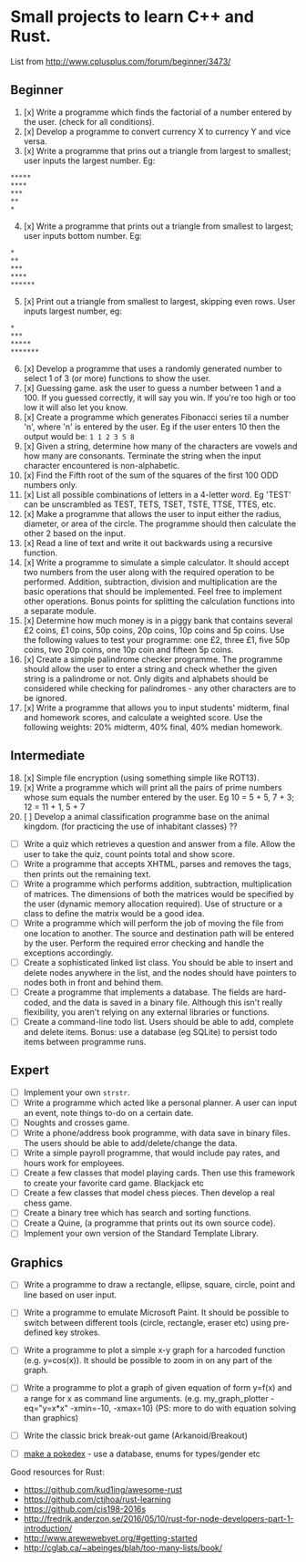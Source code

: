 # Small projects to learn C++ and Rust.

List from http://www.cplusplus.com/forum/beginner/3473/

## Beginner

1. [x] Write a programme which finds the factorial of a number entered by the user. (check for all conditions).
2. [x] Develop a programme to convert currency X to currency Y and vice versa.
3. [x] Write a programme that prins out a triangle from largest to smallest; user inputs the largest number. Eg:

```
*****
****
***
**
*
```

4. [x] Write a programme that prints out a triangle from smallest to largest; user inputs bottom number. Eg:

```
*
**
***
****
******
```

5. [x] Print out a triangle from smallest to largest, skipping even rows. User inputs largest number, eg:

```
*
***
*****
*******
```

6. [x] Develop a programme that uses a randomly generated number to select 1 of 3 (or more) functions to show the user.
7. [x] Guessing game. ask the user to guess a number between 1 and a 100. If you guessed correctly, it will say you win. If you're too high or too low it will also let you know.
8. [x] Create a programme which generates Fibonacci series til a number 'n', where 'n' is entered by the user. Eg if the user enters 10 then the output would be: `1 1 2 3 5 8`
9. [x] Given a string, determine how many of the characters are vowels and how many are consonants. Terminate the string when the input character encountered is non-alphabetic.
10. [x] Find the Fifth root of the sum of the squares of the first 100 ODD numbers only.
11. [x] List all possible combinations of letters in a 4-letter word. Eg 'TEST' can be unscrambled as TEST, TETS, TSET, TSTE, TTSE, TTES, etc.
12. [x] Make a programme that allows the user to input either the radius, diameter, or area of the circle. The programme should then calculate the other 2 based on the input.
13. [x] Read a line of text and write it out backwards using a recursive function.
14. [x] Write a programme to simulate a simple calculator. It should accept two numbers from the user along with the required operation to be performed. Addition, subtraction, division and multiplication are the basic operations that should be implemented. Feel free to implement other operations. Bonus points for splitting the calculation functions into a separate module.
15. [x] Determine how much money is in a piggy bank that contains several £2 coins, £1 coins, 50p coins, 20p coins, 10p coins and 5p coins. Use the following values to test your programme: one £2, three £1, five 50p  coins, two 20p coins, one 10p coin and fifteen 5p coins.
16. [x] Create a simple palindrome checker programme. The programme should allow the user to enter a string and check whether the given string is a palindrome or not. Only digits and alphabets should be considered while checking for palindromes - any other characters are to be ignored.
17. [x] Write a programme that allows you to input students' midterm, final and homework scores, and calculate a weighted score. Use the following weights: 20% midterm, 40% final, 40% median homework.

## Intermediate

18. [x] Simple file encryption (using something simple like ROT13).
19. [x] Write a programme which will print all the pairs of prime numbers whose sum equals the number entered by the user. Eg 10 = 5 + 5, 7 + 3; 12 = 11 + 1, 5 + 7
20. [ ] Develop a animal classification programme base on the animal kingdom. (for practicing the use of inhabitant classes) ??
- [ ] Write a quiz which retrieves a question and answer from a file. Allow the user to take the quiz, count points total and show score.
- [ ] Write a programme that accepts XHTML, parses and removes the tags, then prints out the remaining text.
- [ ] Write a programme which performs addition, subtraction, multiplication of matrices. The dimensions of both the matrices would be specified by the user (dynamic memory allocation required). Use of structure or a class to define the matrix would be a good idea.
- [ ] Write a programme which will perform the job of moving the file from one location to another. The source and destination path will be entered by the user. Perform the required error checking and handle the exceptions accordingly.
- [ ] Create a sophisticated linked list class. You should be able to insert and delete nodes anywhere in the list, and the nodes should have pointers to nodes both in front and behind them.
- [ ] Create a programme that implements a database. The fields are hard-coded, and the data is saved in a binary file. Although this isn't really flexibility, you aren't relying on any external libraries or functions.
- [ ] Create a command-line todo list. Users should be able to add, complete and delete items. Bonus: use a database (eg SQLite) to persist todo items between programme runs.

## Expert

- [ ] Implement your own `strstr`.
- [ ] Write a programme which acted like a personal planner. A user can input an event, note things to-do on a certain date.
- [ ] Noughts and crosses game.
- [ ] Write a phone/address book programme, with data save in binary files. The users should be able to add/delete/change the data.
- [ ] Write a simple payroll programme, that would include pay rates, and hours work for employees.
- [ ] Create a few classes that model playing cards. Then use this framework to create your favorite card game. Blackjack etc
- [ ] Create a few classes that model chess pieces. Then develop a real chess game.
- [ ] Create a binary tree which has search and sorting functions.
- [ ] Create a Quine, (a programme that prints out its own source code).
- [ ] Implement your own version of the Standard Template Library.

## Graphics

- [ ] Write a programme to draw a rectangle, ellipse, square, circle, point and line based on user input.
- [ ] Write a programme to emulate Microsoft Paint. It should be possible to switch between different tools (circle, rectangle, eraser etc) using pre-defined key strokes.
- [ ] Write a programme to plot a simple x-y graph for a harcoded function (e.g. y=cos(x)). It should be possible to zoom in on any part of the graph.
- [ ] Write a programme to plot a graph of given equation of form y=f(x) and a range for x as command line arguments. (e.g. my_graph_plotter -eq="y=x*x" -xmin=-10, -xmax=10) (PS: more to do with equation solving than graphics)
- [ ] Write the classic brick break-out game (Arkanoid/Breakout)

- [ ] [make a pokedex](http://codereview.stackexchange.com/questions/135293/basic-pokedex-in-c) - use a database, enums for types/gender etc

Good resources for Rust:
- https://github.com/kud1ing/awesome-rust
- https://github.com/ctjhoa/rust-learning
- https://github.com/cis198-2016s
- http://fredrik.anderzon.se/2016/05/10/rust-for-node-developers-part-1-introduction/
- http://www.arewewebyet.org/#getting-started
- http://cglab.ca/~abeinges/blah/too-many-lists/book/